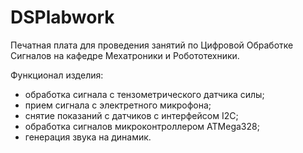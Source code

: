 # DSPlabwork
Печатная плата для проведения занятий по Цифровой Обработке Сигналов на кафедре Мехатроники и Робототехники.

Функционал изделия:
- обработка сигнала с тензометрического датчика силы;
- прием сигнала с электретного микрофона;
- снятие показаний с датчиков с интерфейсом I2C;
- обработка сигналов микроконтроллером ATMega328;
- генерация звука на динамик.
